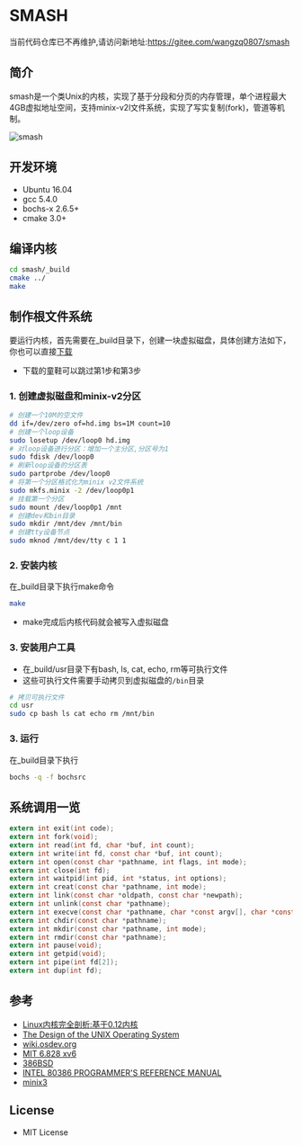 SMASH
=================
当前代码仓库已不再维护,请访问新地址:https://gitee.com/wangzq0807/smash
## 简介
smash是一个类Unix的内核，实现了基于分段和分页的内存管理，单个进程最大4GB虚拟地址空间，支持minix-v2l文件系统，实现了写实复制(fork)，管道等机制。

![smash](screenshot.gif)


## 开发环境
* Ubuntu 16.04
* gcc 5.4.0
* bochs-x 2.6.5+
* cmake 3.0+
## 编译内核
```sh
cd smash/_build
cmake ../
make
```
## 制作根文件系统
要运行内核，首先需要在_build目录下，创建一块虚拟磁盘，具体创建方法如下，你也可以直接[下载](https://pan.baidu.com/s/1w8Xrc3vILAlCCl2TACJGXg)
* 下载的童鞋可以跳过第1步和第3步
### 1. 创建虚拟磁盘和minix-v2分区
```sh
# 创建一个10M的空文件
dd if=/dev/zero of=hd.img bs=1M count=10
# 创建一个loop设备
sudo losetup /dev/loop0 hd.img
# 对loop设备进行分区：增加一个主分区,分区号为1
sudo fdisk /dev/loop0
# 刷新loop设备的分区表
sudo partprobe /dev/loop0
# 将第一个分区格式化为minix v2文件系统
sudo mkfs.minix -2 /dev/loop0p1
# 挂载第一个分区
sudo mount /dev/loop0p1 /mnt
# 创建dev和bin目录
sudo mkdir /mnt/dev /mnt/bin
# 创建tty设备节点
sudo mknod /mnt/dev/tty c 1 1
```
### 2. 安装内核
在_build目录下执行make命令
```sh
make
```
* make完成后内核代码就会被写入虚拟磁盘
### 3. 安装用户工具
* 在_build/usr目录下有bash, ls, cat, echo, rm等可执行文件
* 这些可执行文件需要手动拷贝到虚拟磁盘的`/bin`目录
```sh
# 拷贝可执行文件
cd usr
sudo cp bash ls cat echo rm /mnt/bin
```
### 3. 运行
在_build目录下执行
```sh
bochs -q -f bochsrc
```
## 系统调用一览
```c
extern int exit(int code);
extern int fork(void);
extern int read(int fd, char *buf, int count);
extern int write(int fd, const char *buf, int count);
extern int open(const char *pathname, int flags, int mode);
extern int close(int fd);
extern int waitpid(int pid, int *status, int options);
extern int creat(const char *pathname, int mode);
extern int link(const char *oldpath, const char *newpath);
extern int unlink(const char *pathname);
extern int execve(const char *pathname, char *const argv[], char *const envp[]);
extern int chdir(const char *pathname);
extern int mkdir(const char *pathname, int mode);
extern int rmdir(const char *pathname);
extern int pause(void);
extern int getpid(void);
extern int pipe(int fd[2]);
extern int dup(int fd);
```
## 参考
* [Linux内核完全剖析:基于0.12内核](https://book.douban.com/subject/3229243/)
* [The Design of the UNIX Operating System](https://book.douban.com/subject/1768601/)
* [wiki.osdev.org](http://wiki.osdev.org/Main_Page)
* [MIT 6.828 xv6](http://pdos.csail.mit.edu/6.828/2011/xv6.html)
* [386BSD](https://github.com/dspinellis/unix-history-repo)
* [INTEL 80386 PROGRAMMER'S REFERENCE MANUAL](https://css.csail.mit.edu/6.858/2014/readings/i386.pdf)
* [minix3](http://www.minix3.org/)
## License
* MIT License
